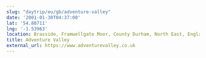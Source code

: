 ```yaml
---
slug: "daytrip/eu/gb/adventure-valley"
date: '2001-01-30T04:37:00'
lat: '54.80711'
lng: '-1.53963'
location: Brasside, Framwellgate Moor, County Durham, North East, England, DH1 5SG, United Kingdom
title: Adventure Valley
external_url: https://www.adventurevalley.co.uk
---
```



